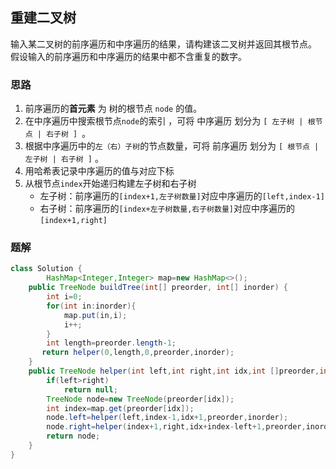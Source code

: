 ## 重建二叉树
 输入某二叉树的前序遍历和中序遍历的结果，请构建该二叉树并返回其根节点。  
假设输入的前序遍历和中序遍历的结果中都不含重复的数字。

 
### 思路
 1. 前序遍历的**首元素** 为 树的根节点 `node` 的值。
 2. 在中序遍历中搜索根节点` node `的索引 ，可将 中序遍历 划分为 `[ 左子树 | 根节点 | 右子树 ] `。
 3. 根据中序遍历中的`左（右）子树`的节点数量，可将 前序遍历 划分为 `[ 根节点 | 左子树 | 右子树 ]` 。
 4. 用哈希表记录中序遍历的值与对应下标
 5. 从根节点`index`开始递归构建左子树和右子树
    * 左子树：前序遍历的`[index+1,左子树数量]`对应中序遍历的`[left,index-1]`
    * 右子树：前序遍历的`[index+左子树数量,右子树数量]`对应中序遍历的`[index+1,right]`
### 题解
```java
class Solution {
        HashMap<Integer,Integer> map=new HashMap<>();
    public TreeNode buildTree(int[] preorder, int[] inorder) {
        int i=0;
        for(int in:inorder){
            map.put(in,i);
            i++;
        }
        int length=preorder.length-1;
       return helper(0,length,0,preorder,inorder);
    }
    public TreeNode helper(int left,int right,int idx,int []preorder,int []inorder){
        if(left>right)
            return null;
        TreeNode node=new TreeNode(preorder[idx]);
        int index=map.get(preorder[idx]);
        node.left=helper(left,index-1,idx+1,preorder,inorder);
        node.right=helper(index+1,right,idx+index-left+1,preorder,inorder);
        return node;
    }
}
```